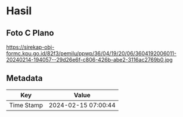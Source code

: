 # Hasil

## Foto C Plano

https://sirekap-obj-formc.kpu.go.id/82f3/pemilu/ppwp/36/04/19/20/06/3604192006011-20240214-194057--29d26e6f-c806-426b-abe2-3116ac2769b0.jpg


## Metadata

| Key        | Value               |
| ---------- | ------------------- |
| Time Stamp | 2024-02-15 07:00:44 |



